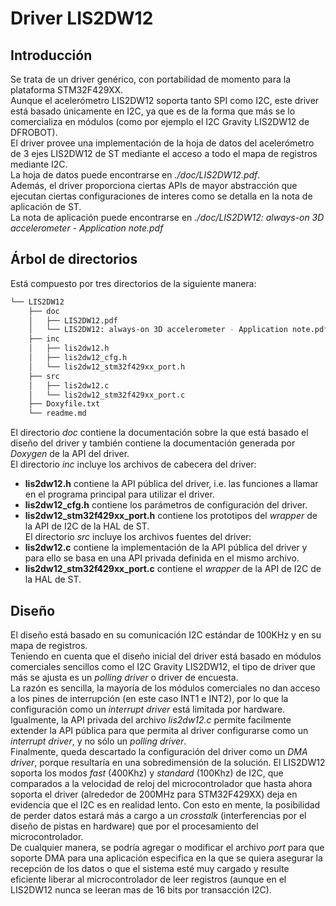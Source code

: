 # Driver LIS2DW12

## Introducción

Se trata de un driver genérico, con portabilidad de momento para la plataforma STM32F429XX.  
Aunque el acelerómetro LIS2DW12 soporta tanto SPI como I2C, este driver está basado únicamente en I2C, ya que es de la forma que más se lo comercializa en módulos (como por ejemplo el I2C Gravity LIS2DW12 de DFROBOT).  
El driver provee una implementación de la hoja de datos del acelerómetro de 3 ejes LIS2DW12 de ST mediante el acceso a todo el mapa de registros mediante I2C.  
La hoja de datos puede encontrarse en *./doc/LIS2DW12.pdf*.  
Además, el driver proporciona ciertas APIs de mayor abstracción que ejecutan ciertas configuraciones de interes como se detalla en la nota de aplicación de ST.  
La nota de aplicación puede encontrarse en *./doc/LIS2DW12: always-on 3D accelerometer - Application note.pdf*

## Árbol de directorios

Está compuesto por tres directorios de la siguiente manera:  

```bash
└── LIS2DW12
    ├── doc
    │   ├── LIS2DW12.pdf
    │   └── LIS2DW12: always-on 3D accelerometer - Application note.pdf
    ├── inc
    │   ├── lis2dw12.h
    │   ├── lis2dw12_cfg.h
    │   └── lis2dw12_stm32f429xx_port.h
    ├── src
    │   ├── lis2dw12.c
    │   └── lis2dw12_stm32f429xx_port.c
    ├── Doxyfile.txt
    └── readme.md
```
El directorio *doc* contiene la documentación sobre la que está basado el diseño del driver y también contiene la documentación generada por *Doxygen* de la API del driver.  
El directorio *inc* incluye los archivos de cabecera del driver:  
+ **lis2dw12.h** contiene la API pública del driver, i.e. las funciones a llamar en el programa principal para utilizar el driver.
+ **lis2dw12_cfg.h** contiene los parámetros de configuración del driver.
+ **lis2dw12_stm32f429xx_port.h** contiene los prototipos del *wrapper* de la API de I2C de la HAL de ST.  
El directorio *src* incluye los archivos fuentes del driver:  
+ **lis2dw12.c** contiene la implementación de la API pública del driver y para ello se basa en una API privada definida en el mismo archivo.
+ **lis2dw12_stm32f429xx_port.c** contiene el *wrapper* de la API de I2C de la HAL de ST.  

## Diseño

El diseño está basado en su comunicación I2C estándar de 100KHz y en su mapa de registros.  
Teniendo en cuenta que el diseño inicial del driver está basado en módulos comerciales sencillos como el I2C Gravity LIS2DW12, el tipo de driver que más se ajusta es un *polling driver* o driver de encuesta.  
La razón es sencilla, la mayoría de los módulos comerciales no dan acceso a los pines de interrupción (en este caso INT1 e INT2), por lo que la configuración como un *interrupt driver* está limitada por hardware. Igualmente, la API privada del archivo *lis2dw12.c* permite facilmente extender la API pública para que permita al driver configurarse como un *interrupt driver*, y no sólo un *polling driver*.  
Finalmente, queda descartado la configuración del driver como un *DMA driver*, porque resultaría en una sobredimensión de la solución. El LIS2DW12 soporta los modos *fast* (400Khz) y *standard* (100Khz) de I2C, que comparados a la velocidad de reloj del microcontrolador que hasta ahora soporta el driver (alrededor de 200MHz para STM32F429XX) deja en evidencia que el I2C es en realidad lento. Con esto en mente, la posibilidad de perder datos estará más a cargo a un *crosstalk* (interferencias por el diseño de pistas en hardware) que por el procesamiento del microcontrolador.  
De cualquier manera, se podría agregar o modificar el archivo *port* para que soporte DMA para una aplicación especifica en la que se quiera asegurar la recepción de los datos o que el sistema esté muy cargado y resulte eficiente liberar al microcontrolador de leer registros (aunque en el LIS2DW12 nunca se leeran mas de 16 bits por transacción I2C).
